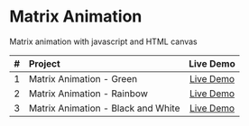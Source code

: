 # Matrix Animation
Matrix animation with javascript and HTML canvas

| #  |       Project       | Live Demo |
|:--:|:--------------------|:---------:|
| 1  | Matrix Animation - Green | [Live Demo](https://aa-matrix-animation-green.netlify.app/) |
| 2  | Matrix Animation - Rainbow | [Live Demo](https://aa-matrix-animation-rainbow.netlify.app/) | 
| 3  | Matrix Animation - Black and White | [Live Demo](https://aa-matrix-animation-blackandwhite.netlify.app/) | 
